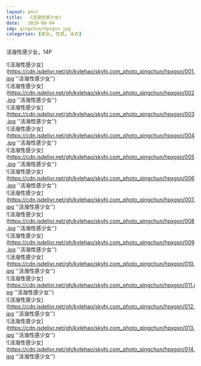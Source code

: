 ```yaml
---
layout: post
title:  《活潑性感少女》
date:   2020-08-04
img: qingchun/hpxgsn.jpg
categories: [美女, 性感, 泳衣]
---
```


活潑性感少女，14P

![活潑性感少女](https://cdn.jsdelivr.net/gh/kylehao/skyhj.com_photo_qingchun/hpxgsn/001.jpg ''活潑性感少女'') <br>
![活潑性感少女](https://cdn.jsdelivr.net/gh/kylehao/skyhj.com_photo_qingchun/hpxgsn/002.jpg ''活潑性感少女'') <br>
![活潑性感少女](https://cdn.jsdelivr.net/gh/kylehao/skyhj.com_photo_qingchun/hpxgsn/003.jpg ''活潑性感少女'') <br>
![活潑性感少女](https://cdn.jsdelivr.net/gh/kylehao/skyhj.com_photo_qingchun/hpxgsn/004.jpg ''活潑性感少女'') <br>
![活潑性感少女](https://cdn.jsdelivr.net/gh/kylehao/skyhj.com_photo_qingchun/hpxgsn/005.jpg ''活潑性感少女'') <br>
![活潑性感少女](https://cdn.jsdelivr.net/gh/kylehao/skyhj.com_photo_qingchun/hpxgsn/006.jpg ''活潑性感少女'') <br>
![活潑性感少女](https://cdn.jsdelivr.net/gh/kylehao/skyhj.com_photo_qingchun/hpxgsn/007.jpg ''活潑性感少女'') <br>
![活潑性感少女](https://cdn.jsdelivr.net/gh/kylehao/skyhj.com_photo_qingchun/hpxgsn/008.jpg ''活潑性感少女'') <br>
![活潑性感少女](https://cdn.jsdelivr.net/gh/kylehao/skyhj.com_photo_qingchun/hpxgsn/009.jpg ''活潑性感少女'') <br>
![活潑性感少女](https://cdn.jsdelivr.net/gh/kylehao/skyhj.com_photo_qingchun/hpxgsn/010.jpg ''活潑性感少女'') <br>
![活潑性感少女](https://cdn.jsdelivr.net/gh/kylehao/skyhj.com_photo_qingchun/hpxgsn/011.jpg ''活潑性感少女'') <br>
![活潑性感少女](https://cdn.jsdelivr.net/gh/kylehao/skyhj.com_photo_qingchun/hpxgsn/012.jpg ''活潑性感少女'') <br>
![活潑性感少女](https://cdn.jsdelivr.net/gh/kylehao/skyhj.com_photo_qingchun/hpxgsn/013.jpg ''活潑性感少女'') <br>
![活潑性感少女](https://cdn.jsdelivr.net/gh/kylehao/skyhj.com_photo_qingchun/hpxgsn/014.jpg ''活潑性感少女'') <br>
